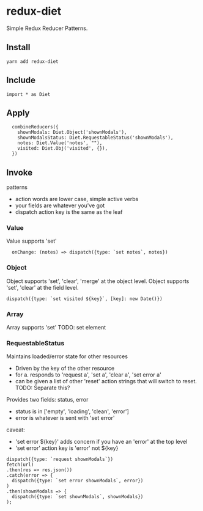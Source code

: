# redux-diet
Simple Redux Reducer Patterns.

## Install

```yarn add redux-diet```

## Include

```import * as Diet```

## Apply

```
  combineReducers({
    shownModals: Diet.Object('shownModals'),
    shownModalsStatus: Diet.RequestableStatus('shownModals'),
    notes: Diet.Value('notes', ""),
    visited: Diet.Obj('visited', {}),
  })
```

## Invoke

patterns
 * action words are lower case, simple active verbs
 * your fields are whatever you've got
 * dispatch action key is the same as the leaf


### Value

Value supports 'set'
```
  onChange: (notes) => dispatch({type: `set notes`, notes})
```


### Object

Object supports 'set', 'clear', 'merge' at the object level.
Object supports 'set', 'clear' at the field level.

```
dispatch({type: `set visited ${key}`, [key]: new Date()})
```

### Array

Array supports 'set'
TODO: set element

### RequestableStatus

Maintains loaded/error state for other resources
* Driven by the key of the other resource
* for a. responds to 'request a', 'set a', 'clear a', 'set error a'
* can be given a list of other 'reset' action strings that will switch to reset. TODO: Separate this?

Provides two fields: status, error
* status is in ['empty', 'loading', 'clean', 'error']
* error is whatever is sent with 'set error'

caveat:
* 'set error ${key}' adds concern if you have an 'error' at the top level
* 'set error' action key is 'error' not ${key}

```
dispatch({type: `request shownModals`})
fetch(url)
.then(res => res.json())
.catch(error => {
  dispatch({type: `set error shownModals`, error})
)
.then(shownModals => {
  dispatch({type: `set shownModals`, shownModals})
);
```
